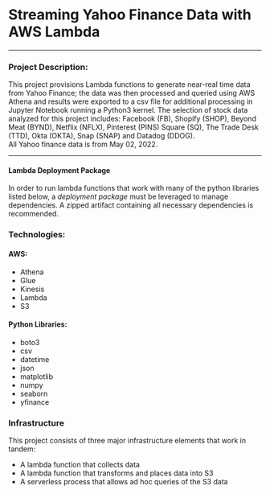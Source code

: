 # Streaming Yahoo Finance Data with AWS Lambda
***

### Project Description: 
This project provisions Lambda functions to generate near-real time data from Yahoo Finance; the data was then processed and queried using AWS Athena and results were exported to a csv file for additional processing in Jupyter Notebook running a Python3 kernel. The selection of stock data analyzed for this project includes:
Facebook (FB), Shopify (SHOP), Beyond Meat (BYND), Netflix (NFLX), Pinterest (PINS)
Square (SQ), The Trade Desk (TTD), Okta (OKTA), Snap (SNAP) and Datadog (DDOG).  
All Yahoo finance data is from May 02, 2022.
***
#### Lambda Deployment Package

In order to run lambda functions that work with many of the python libraries listed below, a _deployment package_ must be leveraged to manage dependencies. A zipped artifact containing all necessary dependencies is recommended. 

### Technologies: 
#### AWS: 
- Athena  
- Glue  
- Kinesis  
- Lambda  
- S3 

#### Python Libraries:
- boto3  
- csv  
- datetime  
- json  
- matplotlib  
- numpy  
- seaborn  
- yfinance


### Infrastructure
This project consists of three major infrastructure elements that work in tandem:

- A lambda function that collects data 
- A lambda function that transforms and places data into S3
- A serverless process that allows ad hoc queries of the S3 data 
